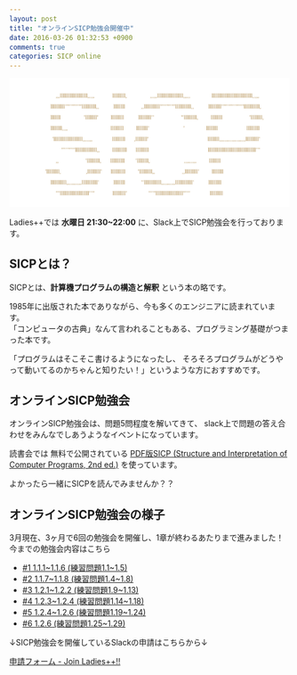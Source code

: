 ```yaml
---
layout: post
title: "オンラインSICP勉強会開催中"
date: 2016-03-26 01:32:53 +0900
comments: true
categories: SICP online
---
```


<img src="/images/event/sicp.png">


Ladies++では **水曜日 21:30~22:00** に、Slack上でSICP勉強会を行っております。

## SICPとは？
SICPとは、**計算機プログラムの構造と解釈** という本の略です。

1985年に出版された本でありながら、今も多くのエンジニアに読まれています。  
「コンピュータの古典」なんて言われることもある、プログラミング基礎がつまった本です。

「プログラムはそこそこ書けるようになったし、
そろそろプログラムがどうやって動いてるのかちゃんと知りたい！」というような方におすすめです。


## オンラインSICP勉強会

オンラインSICP勉強会は、問題5問程度を解いてきて、
slack上で問題の答え合わせをみんなでしあうようなイベントになっています。


読書会では 無料で公開されている 
[PDF版SICP (Structure and Interpretation of Computer Programs, 2nd ed.)](http://vocrf.net/docs_ja/jsicp.pdf) を使っています。


よかったら一緒にSICPを読んでみませんか？？


## オンラインSICP勉強会の様子

3月現在、3ヶ月で6回の勉強会を開催し、1章が終わるあたりまで進みました！
今までの勉強会内容はこちら

- [#1  1.1.1~1.1.6 (練習問題1.1~1.5)](http://ladiespp.connpass.com/event/25518/)
- [#2  1.1.7~1.1.8 (練習問題1.4~1.8)](http://ladiespp.connpass.com/event/26232/)
- [#3  1.2.1~1.2.2 (練習問題1.9~1.13)](http://ladiespp.connpass.com/event/26650/)
- [#4  1.2.3~1.2.4 (練習問題1.14~1.18)](http://ladiespp.connpass.com/event/26995/)
- [#5  1.2.4~1.2.6 (練習問題1.19~1.24)](http://ladiespp.connpass.com/event/27322/)
- [#6  1.2.6 (練習問題1.25~1.29)](http://ladiespp.connpass.com/event/28089/)

  

↓SICP勉強会を開催しているSlackの申請はこちらから↓

[申請フォーム - Join Ladies++!!](https://docs.google.com/forms/d/1AD-59tm7_PJC0lkjUBrmH9Z_i19M6H29UUJU0O_x92U/viewform)